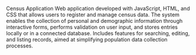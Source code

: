 Census Application
Web application developed with JavaScript, HTML, and CSS that allows users to register and manage census data.
 The system enables the collection of personal and demographic information through interactive forms, performs validation on user input, and stores entries locally or in a connected database.
 Includes features for searching, editing, and listing records, aimed at simplifying population data collection processes.
